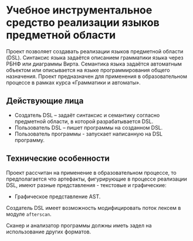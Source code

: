 # Учебное инструментальное средство реализации языков предметной области
Проект позволяет создавать реализации языков предметной области (DSL). Синтаксис языка задаётся описанием грамматики языка через РБНФ или диаграммы Вирта. Семантика языка задаётся автоматным объектом или описывается на языке программирования общего назначения.
Проект предназначен для применения в образовательном процессе в рамках курса «Грамматики и автоматы».
## Действующие лица
* Создатель DSL – задаёт синтаксис и семантику согласно предметной области, в которой разрабатывается DSL.
* Пользователь DSL – пишет программы на созданном DSL.
* Пользователь программы - запускает написанную на DSL программу.
## Технические особенности
Проект рассчитан на применение в образовательном процессе, то предполагается что артефакты, фигурирующие в процессе реализации DSL, имеют разные представления - текстовые и графические:
* Графическое представление AST.


Создатель DSL имеет возможность модифицировать поток лексем в модуле `afterscan`.

Сканер и анализатор программы должны иметь задел на использование других форматов.
